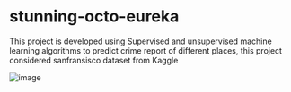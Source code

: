 # stunning-octo-eureka
This project is developed using Supervised and unsupervised machine learning algorithms to predict crime report of different places, this project considered sanfransisco dataset from Kaggle


![image](https://github.com/anamika1804/stunning-octo-eureka/assets/78145334/fa9bdeb5-e89d-4d43-853e-f337f01b9f0a)
